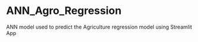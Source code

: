 # ANN_Agro_Regression
ANN model used to predict the Agriculture regression model using Streamlit App
